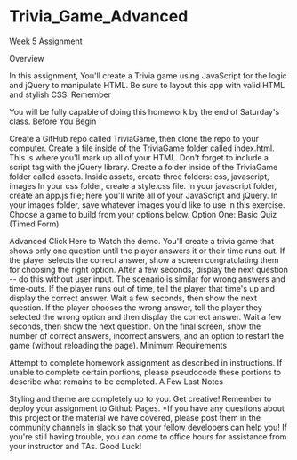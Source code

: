 # Trivia_Game_Advanced

Week 5 Assignment

Overview

In this assignment, You'll create a Trivia game using JavaScript for the logic and jQuery to manipulate HTML. Be sure to layout this app with valid HTML and stylish CSS. Remember

You will be fully capable of doing this homework by the end of Saturday's class. Before You Begin

Create a GitHub repo called TriviaGame, then clone the repo to your computer. Create a file inside of the TriviaGame folder called index.html. This is where you'll mark up all of your HTML. Don't forget to include a script tag with the jQuery library. Create a folder inside of the TriviaGame folder called assets. Inside assets, create three folders: css, javascript, images In your css folder, create a style.css file. In your javascript folder, create an app.js file; here you'll write all of your JavaScript and jQuery. In your images folder, save whatever images you'd like to use in this exercise. Choose a game to build from your options below. Option One: Basic Quiz (Timed Form)

Advanced Click Here to Watch the demo. You'll create a trivia game that shows only one question until the player answers it or their time runs out. If the player selects the correct answer, show a screen congratulating them for choosing the right option. After a few seconds, display the next question -- do this without user input. The scenario is similar for wrong answers and time-outs. If the player runs out of time, tell the player that time's up and display the correct answer. Wait a few seconds, then show the next question. If the player chooses the wrong answer, tell the player they selected the wrong option and then display the correct answer. Wait a few seconds, then show the next question. On the final screen, show the number of correct answers, incorrect answers, and an option to restart the game (without reloading the page). Minimum Requirements

Attempt to complete homework assignment as described in instructions. If unable to complete certain portions, please pseudocode these portions to describe what remains to be completed. A Few Last Notes

Styling and theme are completely up to you. Get creative! Remember to deploy your assignment to Github Pages. *If you have any questions about this project or the material we have covered, please post them in the community channels in slack so that your fellow developers can help you! If you're still having trouble, you can come to office hours for assistance from your instructor and TAs. Good Luck!